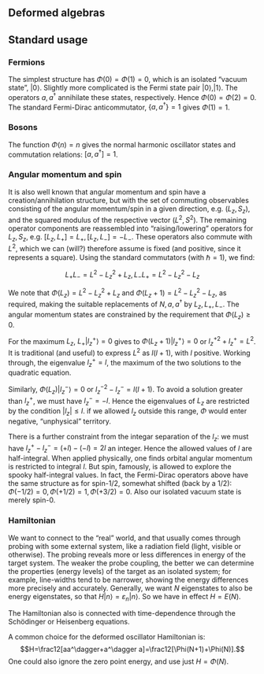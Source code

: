 <article>

# Deformed algebras

## Standard usage

### Fermions

The simplest structure has $\Phi(0)=\Phi(1)=0$, which is an isolated “vacuum state”, $|0\rangle$. Slightly more complicated is the Fermi state pair $|0\rangle,|1\rangle$. The operators $a,a^\dagger$ annihilate these states, respectively. Hence $\Phi(0)=\Phi(2)=0$. The standard Fermi-Dirac anticommutator, $\{a,a^\dagger\}=1$ gives $\Phi(1)=1$.

### Bosons

The function $\Phi(n)=n$ gives the normal harmonic oscillator states and commutation relations: $[a,a^\dagger]=1$.

### Angular momentum and spin

It is also well known that angular momentum and spin have a creation/annihilation structure, but with the set of commuting observables consisting of the angular momentum/spin in a given direction, e.g. ($L_z,S_z$), and the squared modulus of the respective vector ($L^2,S^2$). The remaining operator components are reassembled into “raising/lowering” operators for $L_z,S_z$, e.g. $[L_z,L_+]=L_+,[L_z,L_-]=-L_-$. These operators also commute with $L^2$, which we can (will?) therefore assume is fixed (and positive, since it represents a square). Using the standard commutators (with $\hbar=1$), we find:

$$L_+L_-=L^2-L_z^2+L_z,L_-L_+=L^2-L_z^2-L_z$$

We note that $\Phi(L_z)=L^2-L_z^2+L_z$ and $\Phi(L_z+1)=L^2-L_z^2-L_z$, as required, making the suitable replacements of $N,a,a^\dagger$ by $L_z,L_+,L_-$. The angular momentum states are constrained by the requirement that $\Phi(L_z)\ge0$.

For the maximum $L_z$, $L_+|l_z^+\rangle=0$ gives to $\Phi(L_z+1)|l_z^+\rangle=0$ or $l_z^{+2}+l_z^+=L^2$. It is traditional (and useful) to express $L^2$ as $l(l+1)$, with $l$ positive. Working through, the eigenvalue $l_z^+=l$, the maximum of the two solutions to the quadratic equation.

Similarly, $\Phi(L_z)|l_z^-\rangle=0$ or $l_z^{-2}-l_z^-=l(l+1)$. To avoid a solution greater than $l_z^+$, we must have $l_z^-=-l$. Hence the eigenvalues of $L_z$ are restricted by the condition $|l_z|\le l$. if we allowed $l_z$ outside this range, $\Phi$ would enter negative, “unphysical” territory.

There is a further constraint from the integar separation of the $l_z$: we must have $l_z^+-l_z^-=(+l)-(-l)=2l$ an integer. Hence the allowed values of $l$ are half-integral. When applied physically, one finds orbital angular momentum is restricted to integral $l$. But spin, famously, is allowed to explore the spooky half-integral values. In fact, the Fermi-Dirac operators above have the same structure as for spin-1/2, somewhat shifted (back by a 1/2): $\Phi(-1/2)=0,\Phi(+1/2)=1,\Phi(+3/2)=0$. Also our isolated vacuum state is merely spin-0.

### Hamiltonian

We want to connect to the “real” world, and that usually comes through probing with some external system, like a radiation field (light, visible or otherwise). The probing reveals more or less differences in energy of the target system. The weaker the probe coupling, the better we can determine the properties (energy levels) of the target as an isolated system; for example, line-widths tend to be narrower, showing the energy differences more precisely and accurately. Generally, we want $N$ eigenstates to also be energy eigenstates, so that $H|n\rangle=\varepsilon_n|n\rangle$. So we have in effect $H=E(N)$.

The Hamiltonian also is connected with time-dependence through the Schödinger or Heisenberg equations.

A common choice for the deformed oscillator Hamiltonian is:
$$H=\frac12[aa^\dagger+a^\dagger a]=\frac12[\Phi(N+1)+\Phi(N)].$$
One could also ignore the zero point energy, and use just $H=\Phi(N)$.
</article>